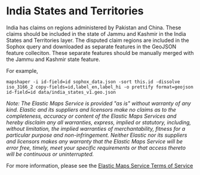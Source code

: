 # India States and Territories

India has claims on regions administered by Pakistan and China. These claims should be included in the state of Jammu and Kashmir in the India States and Territories layer. The disputed claim regions are included in the Sophox query and downloaded as separate features in the GeoJSON feature colleciton. These separate features should be manually merged with the Jammu and Kashmir state feature.

For example,
```
mapshaper -i id-field=id sophox_data.json -sort this.id -dissolve iso_3166_2 copy-fields=id,label_en,label_hi -o prettify format=geojson id-field=id data/india_states_v1.geo.json
```

_Note: The Elastic Maps Service is provided "as is" without warranty of any kind. Elastic and its suppliers and licensors make no claims as to the completeness, accuracy or content of the Elastic Maps Services and hereby disclaim any all warranties, express, implied or statutory, including, without limitation, the implied warranties of merchantability, fitness for a particular purpose and non-infringement. Neither Elastic nor its suppliers and licensors makes any warranty that the Elastic Maps Service will be error free, timely, meet your specific requirements or that access thereto will be continuous or uninterrupted._

For more information, please see the [Elastic Maps Service Terms of Service](https://www.elastic.co/elastic-maps-service-terms)
